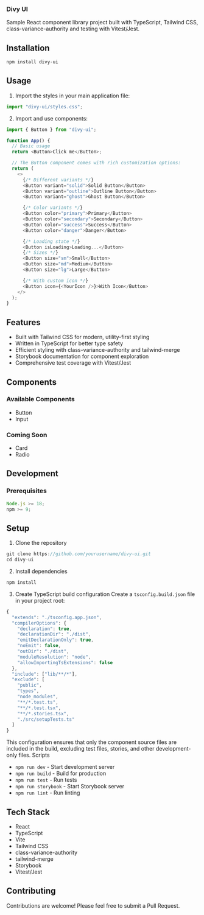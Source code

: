 ### Divy UI

Sample React component library project built with TypeScript, Tailwind CSS, class-variance-authority and testing with Vitest/Jest.

## Installation

```js
npm install divy-ui

```

## Usage

1. Import the styles in your main application file:

```js
import "divy-ui/styles.css";
```

2. Import and use components:

```js
import { Button } from "divy-ui";

function App() {
  // Basic usage
  return <Button>Click me</Button>;

  // The Button component comes with rich customization options:
  return (
    <>
      {/* Different variants */}
      <Button variant="solid">Solid Button</Button>
      <Button variant="outline">Outline Button</Button>
      <Button variant="ghost">Ghost Button</Button>

      {/* Color variants */}
      <Button color="primary">Primary</Button>
      <Button color="secondary">Secondary</Button>
      <Button color="success">Success</Button>
      <Button color="danger">Danger</Button>

      {/* Loading state */}
      <Button isLoading>Loading...</Button>
      {/* Sizes */}
      <Button size="sm">Small</Button>
      <Button size="md">Medium</Button>
      <Button size="lg">Large</Button>

      {/* With custom icon */}
      <Button icon={<YourIcon />}>With Icon</Button>
    </>
  );
}
```

## Features

- Built with Tailwind CSS for modern, utility-first styling
- Written in TypeScript for better type safety
- Efficient styling with class-variance-authority and tailwind-merge
- Storybook documentation for component exploration
- Comprehensive test coverage with Vitest/Jest

## Components

### Available Components

- Button
- Input

### Coming Soon

- Card
- Radio

## Development

### Prerequisites

```js
Node.js >= 18;
npm >= 9;
```

## Setup

1. Clone the repository

```js
git clone https://github.com/yourusername/divy-ui.git
cd divy-ui

```

2. Install dependencies

```js
npm install

```

3. Create TypeScript build configuration
   Create a `tsconfig.build.json` file in your project root:

```js
{
  "extends": "./tsconfig.app.json",
  "compilerOptions": {
    "declaration": true,
    "declarationDir": "./dist",
    "emitDeclarationOnly": true,
    "noEmit": false,
    "outDir": "./dist",
    "moduleResolution": "node",
    "allowImportingTsExtensions": false
  },
  "include": ["lib/**/*"],
  "exclude": [
    "public",
    "types",
    "node_modules",
    "**/*.test.ts",
    "**/*.test.tsx",
    "**/*.stories.tsx",
    "./src/setupTests.ts"
  ]
}

```

This configuration ensures that only the component source files are included in the build, excluding test files, stories, and other development-only files.
Scripts

- `npm run dev` - Start development server
- `npm run build` - Build for production
- `npm run test` - Run tests
- `npm run storybook` - Start Storybook server
- `npm run lint` - Run linting

## Tech Stack

- React
- TypeScript
- Vite
- Tailwind CSS
- class-variance-authority
- tailwind-merge
- Storybook
- Vitest/Jest

## Contributing

Contributions are welcome! Please feel free to submit a Pull Request.
